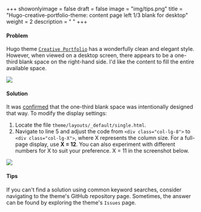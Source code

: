 +++
showonlyimage = false
draft = false
image = "img/tips.png"
title = "Hugo-creative-portfolio-theme: content page left 1/3 blank for desktop"
weight = 2
description = " "
+++

#### Problem
Hugo theme [`Creative Portfolio`](https://themes.gohugo.io/themes/hugo-creative-portfolio-theme/) has a wonderfully clean and elegant style. 
However, when viewed on a desktop screen, there appears to be a one-third blank space on the right-hand side. 
I'd like the content to fill the entire available space.  

![](../hugo-creative-portfolio-theme-fit-full-page.png)

#### Solution
It was [confirmed](https://github.com/kishaningithub/hugo-creative-portfolio-theme/issues/25) that the one-third blank space was intentionally designed that way. 
To modify the display settings:

1. Locate the file `theme/layouts/_default/single.html`.
2. Navigate to line 5 and adjust the code from `<div class="col-lg-8">` to `<div class="col-lg-X">`, where X represents the column size. 
For a full-page display, use **X = 12**. 
You can also experiment with different numbers for X to suit your preference. 
X = 11 in the screenshot below.  

![](../hugo-creative-portfolio-theme-fit-full-page-result.png)

#### Tips
If you can't find a solution using common keyword searches, consider navigating to the theme's GitHub repository page. 
Sometimes, the answer can be found by exploring the theme's `Issues` page.















